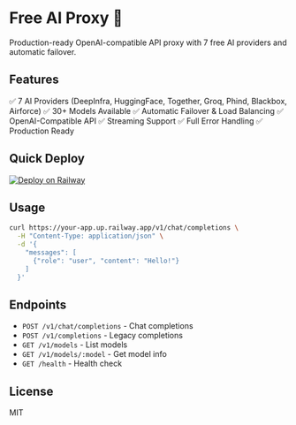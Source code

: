 # Free AI Proxy 🚀

Production-ready OpenAI-compatible API proxy with 7 free AI providers and automatic failover.

## Features

✅ 7 AI Providers (DeepInfra, HuggingFace, Together, Groq, Phind, Blackbox, Airforce)
✅ 30+ Models Available
✅ Automatic Failover & Load Balancing
✅ OpenAI-Compatible API
✅ Streaming Support
✅ Full Error Handling
✅ Production Ready

## Quick Deploy

[![Deploy on Railway](https://railway.app/button.svg)](https://railway.app/new/template)

## Usage
```bash
curl https://your-app.up.railway.app/v1/chat/completions \
  -H "Content-Type: application/json" \
  -d '{
    "messages": [
      {"role": "user", "content": "Hello!"}
    ]
  }'
```

## Endpoints

- `POST /v1/chat/completions` - Chat completions
- `POST /v1/completions` - Legacy completions
- `GET /v1/models` - List models
- `GET /v1/models/:model` - Get model info
- `GET /health` - Health check

## License

MIT